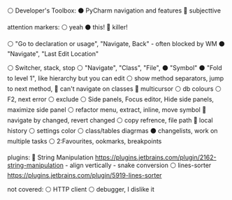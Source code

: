 

⚪ Developer's Toolbox:
⚫ PyCharm navigation and features
🔴 subjecttive

attention markers: ⚪ yeah ⚫ this! 🔴 killer!

⚪ "Go to declaration or usage", "Navigate, Back"
	- often blocked by WM
⚫ "Navigate", "Last Edit Location"

⚪ Switcher, stack, stop
⚪ "Navigate", "Class", "File", ⚫ "Symbol"
⚫ "Fold to level 1", like hierarchy but you can edit
⚪ show method separators, jump to next method,
	🤡 can't navigate on classes
🔴 multicursor
⚪ db colours
⚪ F2, next error
⚪ exclude
⚪ Side panels, Focus editor, Hide side panels,
	maximize side panel
⚪ refactor menu, extract, inline, move symbol
🔴 navigate by changed, revert changed
⚪ copy refrence, file path
🔴 local history
⚪ settings color
⚪ class/tables diagrmas
⚫ changelists, work on multiple tasks
⚪ 2:Favourites, ookmarks, breakpoints

plugins:
🔴 String Manipulation https://plugins.jetbrains.com/plugin/2162-string-manipulation
	- align vertically
	- snake conversion
⚪ lines-sorter https://plugins.jetbrains.com/plugin/5919-lines-sorter

not covered:
⚪ HTTP client
⚪ debugger, I dislike it
